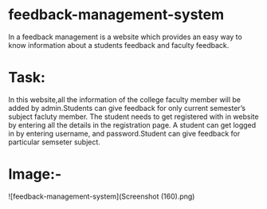 # feedback-management-system
In a feedback management is a website which provides an easy way to know information about a students feedback and faculty feedback.
# Task:
In this website,all the information of
the college faculty member will be added by admin.Students can give feedback for only current semester’s
subject facluty member. The student needs to get registered with in website by entering all the details in
the registration page. A student can get logged in by entering username, and password.Student can give
feedback for particular semseter subject.
# Image:-
![feedback-management-system](Screenshot (160).png)
